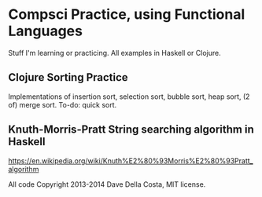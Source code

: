 # Compsci Practice, using Functional Languages

Stuff I'm learning or practicing.  All examples in Haskell or Clojure.


## Clojure Sorting Practice

Implementations of insertion sort, selection sort, bubble sort, heap sort, (2 of) merge sort.  To-do: quick sort.


## Knuth-Morris-Pratt String searching algorithm in Haskell

https://en.wikipedia.org/wiki/Knuth%E2%80%93Morris%E2%80%93Pratt_algorithm


All code Copyright 2013-2014 Dave Della Costa, MIT license.

